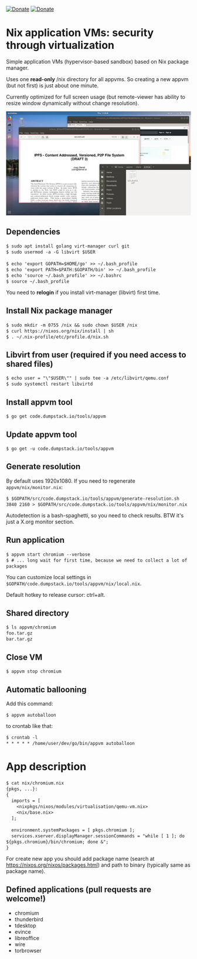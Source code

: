[![Donate](https://img.shields.io/badge/Donate-PayPal-green.svg)](https://www.paypal.com/cgi-bin/webscr?cmd=_s-xclick&hosted_button_id=R8W2UQPZ5X5JE&source=url)
[![Donate](https://img.shields.io/badge/Donate-BitCoin-green.svg)](https://blockchair.com/bitcoin/address/bc1q23fyuq7kmngrgqgp6yq9hk8a5q460f39m8nv87)

# Nix application VMs: security through virtualization

Simple application VMs (hypervisor-based sandbox) based on Nix package manager.

Uses one **read-only** /nix directory for all appvms. So creating a new appvm (but not first) is just about one minute.

Currently optimized for full screen usage (but remote-viewer has ability to resize window dynamically without change resolution).

![appvm screenshot](screenshots/2018-07-05.png)

## Dependencies

    $ sudo apt install golang virt-manager curl git
    $ sudo usermod -a -G libvirt $USER

    $ echo 'export GOPATH=$HOME/go' >> ~/.bash_profile
    $ echo 'export PATH=$PATH:$GOPATH/bin' >> ~/.bash_profile
    $ echo 'source ~/.bash_profile' >> ~/.bashrc
    $ source ~/.bash_profile

You need to **relogin** if you install virt-manager (libvirt) first time.

## Install Nix package manager

    $ sudo mkdir -m 0755 /nix && sudo chown $USER /nix
    $ curl https://nixos.org/nix/install | sh
    $ . ~/.nix-profile/etc/profile.d/nix.sh

## Libvirt from user (required if you need access to shared files)

    $ echo user = "\"$USER\"" | sudo tee -a /etc/libvirt/qemu.conf
    $ sudo systemctl restart libvirtd

## Install appvm tool

    $ go get code.dumpstack.io/tools/appvm

## Update appvm tool

    $ go get -u code.dumpstack.io/tools/appvm

## Generate resolution

By default uses 1920x1080. If you need to regenerate `appvm/nix/monitor.nix`:

    $ $GOPATH/src/code.dumpstack.io/tools/appvm/generate-resolution.sh 3840 2160 > $GOPATH/src/code.dumpstack.io/tools/appvm/nix/monitor.nix

Autodetection is a bash-spaghetti, so you need to check results. BTW it's just a X.org monitor section.

## Run application

    $ appvm start chromium --verbose
    $ # ... long wait for first time, because we need to collect a lot of packages

You can customize local settings in `$GOPATH/code.dumpstack.io/tools/appvm/nix/local.nix`.

Default hotkey to release cursor: ctrl+alt.

## Shared directory

    $ ls appvm/chromium
    foo.tar.gz
    bar.tar.gz

## Close VM

    $ appvm stop chromium

## Automatic ballooning

Add this command:

    $ appvm autoballoon

to crontab like that:

    $ crontab -l
    * * * * * /home/user/dev/go/bin/appvm autoballoon

# App description

    $ cat nix/chromium.nix
    {pkgs, ...}:
    {
      imports = [
        <nixpkgs/nixos/modules/virtualisation/qemu-vm.nix>
        <nix/base.nix>
      ];

      environment.systemPackages = [ pkgs.chromium ];
      services.xserver.displayManager.sessionCommands = "while [ 1 ]; do ${pkgs.chromium}/bin/chromium; done &";
    }

For create new app you should add package name (search at https://nixos.org/nixos/packages.html) and path to binary (typically same as package name).

## Defined applications (pull requests are welcome!)

* chromium
* thunderbird
* tdesktop
* evince
* libreoffice
* wire
* torbrowser
